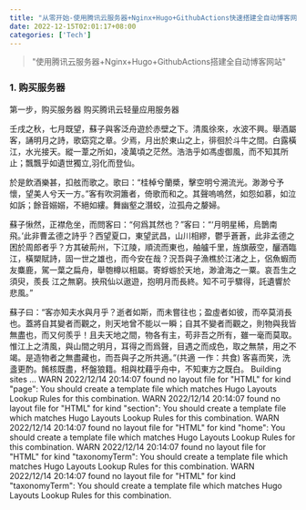 ```yaml
---
title: "从零开始-使用腾讯云服务器+Nginx+Hugo+GithubActions快速搭建全自动博客网站"
date: 2022-12-15T02:01:17+08:00
categories: ['Tech']
---
```


> "使用腾讯云服务器+Nginx+Hugo+GithubActions搭建全自动博客网站"

### 1. 购买服务器
第一步，购买服务器
购买腾讯云轻量应用服务器

壬戌之秋，七月既望，蘇子與客泛舟遊於赤壁之下。清風徐來，水波不興。舉酒屬客，誦明月之詩，歌窈窕之章。少焉，月出於東山之上，徘徊於斗牛之間。白露橫江，水光接天。縱一葦之所如，凌萬頃之茫然。浩浩乎如馮虛御風，而不知其所止；飄飄乎如遺世獨立,羽化而登仙。

於是飲酒樂甚，扣舷而歌之。歌曰：“桂棹兮蘭槳，擊空明兮溯流光。渺渺兮予懷，望美人兮天一方。”客有吹洞簫者，倚歌而和之。其聲嗚嗚然，如怨如慕，如泣如訴；餘音嫋嫋，不絕如縷。舞幽壑之潛蛟，泣孤舟之嫠婦。

蘇子愀然，正襟危坐，而問客曰：“何爲其然也？”客曰：“‘月明星稀，烏鵲南飛。’此非曹孟德之詩乎？西望夏口，東望武昌，山川相繆，鬱乎蒼蒼，此非孟德之困於周郎者乎？方其破荊州，下江陵，順流而東也，舳艫千里，旌旗蔽空，釃酒臨江，橫槊賦詩，固一世之雄也，而今安在哉？況吾與子漁樵於江渚之上，侶魚蝦而友麋鹿，駕一葉之扁舟，舉匏樽以相屬。寄蜉蝣於天地，渺滄海之一粟。哀吾生之須臾，羨長 江之無窮。挾飛仙以遨遊，抱明月而長終。知不可乎驟得，託遺響於悲風。”

蘇子曰：“客亦知夫水與月乎？逝者如斯，而未嘗往也；盈虛者如彼，而卒莫消長也。蓋將自其變者而觀之，則天地曾不能以一瞬；自其不變者而觀之，則物與我皆無盡也，而又何羨乎！且夫天地之間，物各有主，苟非吾之所有，雖一毫而莫取。惟江上之清風，與山間之明月，耳得之而爲聲，目遇之而成色，取之無禁，用之不竭。是造物者之無盡藏也，而吾與子之所共適。”(共適 一作：共食) 客喜而笑，洗盞更酌。餚核既盡，杯盤狼籍。相與枕藉乎舟中，不知東方之既白。
Building sites … WARN 2022/12/14 20:14:07 found no layout file for "HTML" for kind "page": You should create a template file which matches Hugo Layouts Lookup Rules for this combination.
WARN 2022/12/14 20:14:07 found no layout file for "HTML" for kind "section": You should create a template file which matches Hugo Layouts Lookup Rules for this combination.
WARN 2022/12/14 20:14:07 found no layout file for "HTML" for kind "home": You should create a template file which matches Hugo Layouts Lookup Rules for this combination.
WARN 2022/12/14 20:14:07 found no layout file for "HTML" for kind "taxonomyTerm": You should create a template file which matches Hugo Layouts Lookup Rules for this combination.
WARN 2022/12/14 20:14:07 found no layout file for "HTML" for kind "taxonomyTerm": You should create a template file which matches Hugo Layouts Lookup Rules for this combination.